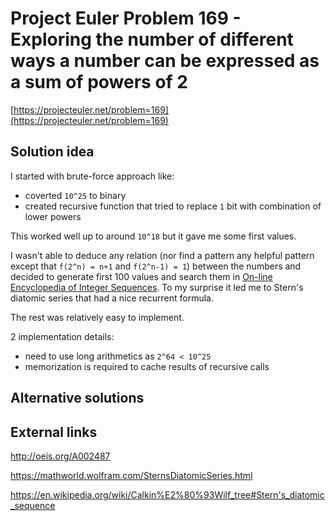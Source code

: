 # Project Euler Problem 169 - Exploring the number of different ways a number can be expressed as a sum of powers of 2

[https://projecteuler.net/problem=169](https://projecteuler.net/problem=169)

## Solution idea

I started with brute-force approach like:
- coverted `10^25` to binary
- created recursive function that tried to replace `1` bit with combination of lower powers

This worked well up to around `10^18` but it gave me some first values.

I wasn't able to deduce any relation (nor find a pattern any helpful pattern except that `f(2^n) = n+1` and `f(2^n-1) = 1`) between the numbers and decided to generate first 100 values and search them in [On-line Encyclopedia of Integer Sequences](http://oeis.org/). To my surprise it led me to Stern's diatomic series that had a nice recurrent formula.

The rest was relatively easy to implement.

2 implementation details:
- need to use long arithmetics as `2^64 < 10^25`
- memorization is required to cache results of recursive calls

## Alternative solutions

## External links

http://oeis.org/A002487

https://mathworld.wolfram.com/SternsDiatomicSeries.html

https://en.wikipedia.org/wiki/Calkin%E2%80%93Wilf_tree#Stern's_diatomic_sequence